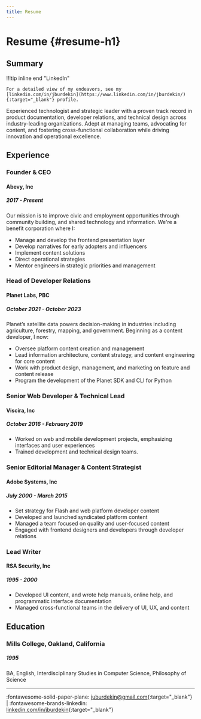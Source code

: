 ```yaml
---
title: Resume
---
```


# Resume {#resume-h1}

## Summary

!!!tip inline end "LinkedIn"

    For a detailed view of my endeavors, see my [linkedin.com/in/jburdekin](https://www.linkedin.com/in/jburdekin/){:target="_blank"} profile.

Experienced technologist and strategic leader with a proven track record in product documentation, developer relations, and technical design across industry-leading organizations. Adept at managing teams, advocating for content, and fostering cross-functional collaboration while driving innovation and operational excellence.

## Experience

### Founder & CEO

#### Abevy, Inc

##### 2017 - Present

Our mission is to improve civic and employment opportunities through community building, and shared technology and information. We're a benefit corporation where I:

* Manage and develop the frontend presentation layer
* Develop narratives for early adopters and influencers
* Implement content solutions
* Direct operational strategies
* Mentor engineers in strategic priorities and management

### Head of Developer Relations

#### Planet Labs, PBC

##### October 2021 - October 2023

Planet’s satellite data powers decision-making in industries including agriculture, forestry, mapping, and government. Beginning as a content developer, I now:

* Oversee platform content creation and management
* Lead information architecture, content strategy, and content engineering for core content
* Work with product design, management, and marketing on feature and content release
* Program the development of the Planet SDK and CLI for Python

### Senior Web Developer & Technical Lead

#### Viscira, Inc

##### October 2016 - February 2019

* Worked on web and mobile development projects, emphasizing interfaces and user experiences
* Trained development and technical design teams.

### Senior Editorial Manager & Content Strategist

#### Adobe Systems, Inc

##### July 2000 - March 2015

* Set strategy for Flash and web platform developer content
* Developed and launched syndicated platform content
* Managed a team focused on quality and user-focused content
* Engaged with frontend designers and developers through developer relations

### Lead Writer

#### RSA Security, Inc

##### 1995 - 2000

* Developed UI content, and wrote help manuals, online help, and programmatic interface documentation
* Managed cross-functional teams in the delivery of UI, UX, and content

## Education

### Mills College, Oakland, California

##### 1995

BA, English, Interdisciplinary Studies in Computer Science, Philosophy of Science

<hr>

:fontawesome-solid-paper-plane: <juburdekin@gmail.com>{:target="_blank"} | :fontawesome-brands-linkedin: [linkedin.com/in/jburdekin](https://www.linkedin.com/in/jburdekin/){:target="_blank"}
